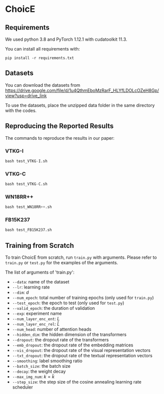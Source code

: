 # ChoicE

## Requirements

We used python 3.8 and PyTorch 1.12.1 with cudatoolkit 11.3.

You can install all requirements with:

```shell
pip install -r requirements.txt
```

## Datasets

You can download the datasets from https://drive.google.com/file/d/1u4QthmEboMzRarF_HLYfLDOLcOZeH8Gp/view?usp=drive_link

To use the datasets, place the unzipped data folder in the same directory with the codes. 

## Reproducing the Reported Results

The commands to reproduce the results in our paper:

### VTKG-I

```python
bash test_VTKG-I.sh
```

### VTKG-C

```python
bash test_VTKG-C.sh
```

### WN18RR++

```python
bash test_WN18RR++.sh
```

### FB15K237

```python
bash test_FB15K237.sh
```

## Training from Scratch

To train ChoicE from scratch, run `train.py` with arguments. Please refer to `train.py` or `test.py` for the examples of the arguments.

The list of arguments of 'train.py':
- `--data`: name of the dataset
- `--lr`: learning rate
- `--dim`: $d$
- `--num_epoch`: total number of training epochs (only used for `train.py`)
- `--test_epoch`: the epoch to test (only used for `test.py`)
- `--valid_epoch`: the duration of validation
- `--exp`: experiment name
- `--num_layer_enc_ent`: $L$
- `--num_layer_enc_rel`: $\widehat{L}$
- `--num_head`: number of attention heads
- `--hidden_dim`: the hidden dimension of the transformers
- `--dropout`: the dropout rate of the transformers
- `--emb_dropout`: the dropout rate of the embedding matrices
- `--vis_dropout`: the dropout rate of the visual representation vectors
- `--txt_dropout`: the dropout rate of the textual representation vectors
- `--smoothing`: label smoothing ratio
- `--batch_size`: the batch size
- `--decay`: the weight decay
- `--max_img_num`: $k=\hat{k}$
- `--step_size`: the step size of the cosine annealing learning rate scheduler
